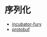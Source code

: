 # 序列化

* [incubator-fury](https://github.com/apache/incubator-fury)
* [protobuf](https://github.com/protocolbuffers/protobuf)

